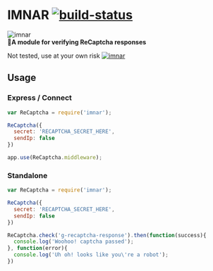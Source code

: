 # IMNAR [![build-status](https://travis-ci.org/pthm/imnar.svg)](https://travis-ci.org/pthm/imnar)
![imnar](http://i.imgur.com/7xGreb1.png)  
🙋**A module for verifying ReCaptcha responses**

Not tested, use at your own risk
[![imnar](https://nodei.co/npm/imnar.png)](https://www.npmjs.com/package/imnar)

## Usage

### Express / Connect
````javascript
var ReCaptcha = require('imnar');

ReCaptcha({
  secret: 'RECAPTCHA_SECRET_HERE',
  sendIp: false
})

app.use(ReCaptcha.middleware);

````

### Standalone  
````javascript
var ReCaptcha = require('imnar');

ReCaptcha({
  secret: 'RECAPTCHA_SECRET_HERE',
  sendIp: false
})

ReCaptcha.check('g-recaptcha-response').then(function(success){
  console.log('Woohoo! captcha passed');
}, function(error){
  console.log('Uh oh! looks like you\'re a robot');
})
````
